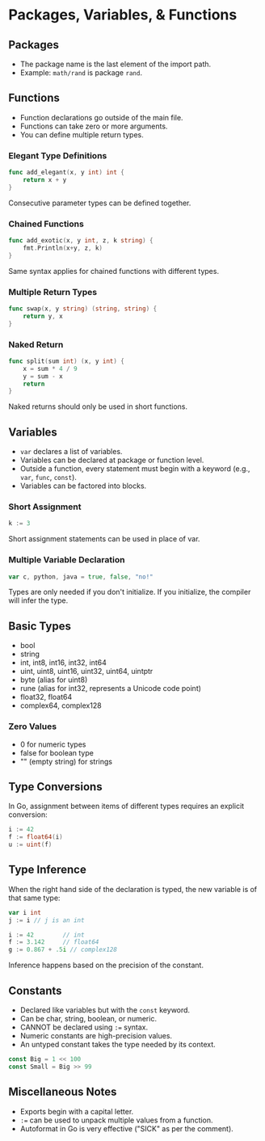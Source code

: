 # Packages, Variables, & Functions

## Packages

- The package name is the last element of the import path.
- Example: `math/rand` is package `rand`.

## Functions

- Function declarations go outside of the main file.
- Functions can take zero or more arguments.
- You can define multiple return types.

### Elegant Type Definitions
```go
func add_elegant(x, y int) int {
    return x + y
}
```
Consecutive parameter types can be defined together.

### Chained Functions
```go
func add_exotic(x, y int, z, k string) {
    fmt.Println(x+y, z, k)
}
```
Same syntax applies for chained functions with different types.

### Multiple Return Types
```go
func swap(x, y string) (string, string) {
    return y, x
}
```

### Naked Return
```go
func split(sum int) (x, y int) {
    x = sum * 4 / 9
    y = sum - x
    return
}
```
Naked returns should only be used in short functions.

## Variables

- `var` declares a list of variables.
- Variables can be declared at package or function level.
- Outside a function, every statement must begin with a keyword (e.g., `var`, `func`, `const`).
- Variables can be factored into blocks.

### Short Assignment
```go
k := 3
```
Short assignment statements can be used in place of var.

### Multiple Variable Declaration
```go
var c, python, java = true, false, "no!"
```
Types are only needed if you don't initialize. If you initialize, the compiler will infer the type.

## Basic Types

- bool
- string
- int, int8, int16, int32, int64
- uint, uint8, uint16, uint32, uint64, uintptr
- byte (alias for uint8)
- rune (alias for int32, represents a Unicode code point)
- float32, float64
- complex64, complex128

### Zero Values
- 0 for numeric types
- false for boolean type
- "" (empty string) for strings

## Type Conversions

In Go, assignment between items of different types requires an explicit conversion:

```go
i := 42
f := float64(i)
u := uint(f)
```

## Type Inference

When the right hand side of the declaration is typed, the new variable is of that same type:

```go
var i int
j := i // j is an int

i := 42        // int
f := 3.142     // float64
g := 0.867 + .5i // complex128
```

Inference happens based on the precision of the constant.

## Constants

- Declared like variables but with the `const` keyword.
- Can be char, string, boolean, or numeric.
- CANNOT be declared using `:=` syntax.
- Numeric constants are high-precision values.
- An untyped constant takes the type needed by its context.

```go
const Big = 1 << 100
const Small = Big >> 99
```

## Miscellaneous Notes

- Exports begin with a capital letter.
- `:=` can be used to unpack multiple values from a function.
- Autoformat in Go is very effective ("SICK" as per the comment).